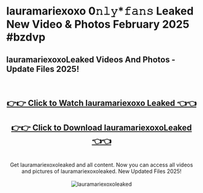 # lauramariexoxo 0𝚗𝚕𝚢*𝚏𝚊𝚗𝚜 Leaked New Video & Photos February 2025 #bzdvp

<h2>lauramariexoxoLeaked Videos And Photos - Update Files 2025!</h2>
<br>
<div align="center">
<h2><a href="https://mediaupload.pro?title=lauramariexoxo&ref=11F" rel="nofollow">👉👉 Click to Watch lauramariexoxo Leaked 👈👈</a></h2>
<h2><a href="https://mediaupload.pro?title=lauramariexoxo&ref=11F" rel="nofollow">👉👉 Click to Download lauramariexoxoLeaked 👈👈</a></h2>
<br>
Get lauramariexoxoleaked and all content. Now you can access all videos and pictures of lauramariexoxoleaked. New Updated Files 2025!
<br>
<br>
<a href="https://mediaupload.pro?title=lauramariexoxo&ref=11F" rel="nofollow" data-target="animated-image.originalLink"><img src="https://i.ibb.co/Gkj2r4b/banner.png" alt="lauramariexoxoleaked" style="max-width: 100%; display: inline-block;" data-target="animated-image.originalImage"></a>
</div>
<br>

